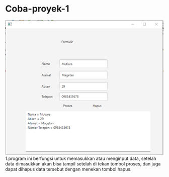 # Coba-proyek-1
![alt text](Capture.PNG)
1.program ini berfungsi untuk memasukkan atau menginput data, setelah data dimasukkan akan bisa tampil setelah di tekan 
tombol proses, dan juga dapat dihapus data tersebut dengan menekan tombol hapus.
